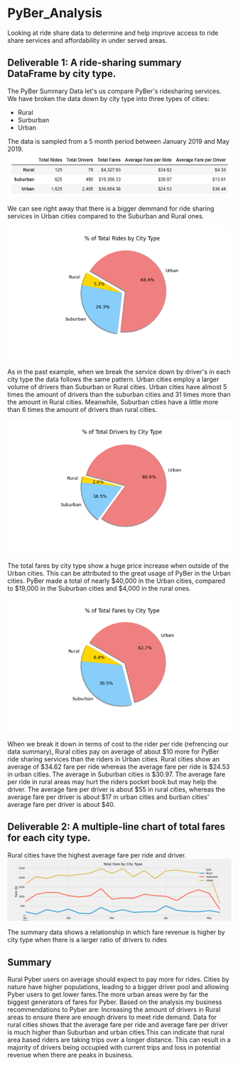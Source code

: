 # PyBer_Analysis
Looking at ride share data to determine and help improve access to ride share services and affordability in under served areas.

## Deliverable 1: A ride-sharing summary DataFrame by city type.
The PyBer Summary Data let's us compare PyBer's ridesharing services. 
We have broken the data down by city type into three types of cities:
* Rural
* Surburban
* Urban

The data is sampled from a 5 month period between January 2019 and May 2019.
![Total Fare by City Type](Analysis/Fig8.png)

We can see right away that there is a bigger demmand for ride sharing services in Urban cities compared to the Suburban and Rural ones.

![% of Total Rides by City Type](Analysis/Fig6.png)


As in the past example, when we break the service down by driver's in each city type the data follows the same pattern. Urban cities employ a larger volume of  drivers than Suburban or Rural cities. 
Urban cities have almost 5 times the amount of drivers than the suburban cities and 31 times more than the amount in Rural cities. Meanwhile, Suburban cities have a little more than 6 times the amount of drivers than rural cities.

![% of Total Drivers by City Type](Analysis/Fig7.png)

The total fares by city type show a huge price increase when outside of the Urban cities. This can be attributed to the great usage of PyBer in the Urban cities. PyBer made a total of nearly $40,000 in the Urban cities, compared to $19,000 in the Suburban cities and $4,000 in the rural ones. 

![% of Total Fares by City Type](Analysis/Fig5.png)

When we break it down in terms of cost to the rider per ride (refrencing our data summary), Rural cities pay on average of about $10 more for PyBer ride sharing services than the riders in Urban cities. Rural cities show an average of $34.62 fare per ride whereas the average fare per ride is $24.53 in urban cities. The average in Suburban cities is $30.97. The average fare per ride in rural areas may hurt the riders pocket book but may help the driver. The average fare per driver is about $55 in rural cities, whereas the average fare per driver is about $17 in urban cities and burban cities' average fare per driver is about $40.

## Deliverable 2: A multiple-line chart of total fares for each city type.

Rural cities have the highest average fare per ride and driver.
![PyBer Summary](Analysis/Pyber_fare_summary.png)

The summary data shows a relationship in which fare revenue is higher by city type when there is a larger ratio of drivers to rides

## Summary
Rural Pyber users on average should expect to pay more for rides. Cities by nature have higher populations, leading to a bigger driver pool and allowing Pyber users to get lower fares.The more urban areas were by far the biggest generators of fares for Pyber.
Based on the analysis my business recommendations to Pyber are: Increasing the amount of drivers in Rural areas to ensure there are enough drivers to meet ride demand. Data for rural cities shows that the average fare per ride and average fare per driver is much higher than Suburban and urban cities.This can indicate that rural area based riders are taking trips over a longer distance. This can result in a majority of drivers being occupied with current trips and loss in potential revenue when there are peaks in business.
